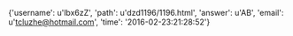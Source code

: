 {'username': u'lbx6zZ', 'path': u'dzd1196/1196.html', 'answer': u'AB', 'email': u'tcluzhe@hotmail.com', 'time': '2016-02-23:21:28:52'}